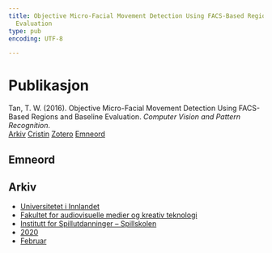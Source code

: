 ```yaml
---
title: Objective Micro-Facial Movement Detection Using FACS-Based Regions and Baseline
  Evaluation
type: pub
encoding: UTF-8

---
```

<h1>Publikasjon</h1>
<article id="csl-bib-container-BIRTA7E4" class="csl-bib-container">
  <div class="csl-bib-body"> <div class="csl-entry">Tan, T. W. (2016). Objective Micro-Facial Movement Detection Using FACS-Based Regions and Baseline Evaluation. <i>Computer Vision and Pattern Recognition</i>.</div> </div>
  <div class="csl-bib-buttons">
    <a href="#taxonomy-article-BIRTA7E4" alt="archive" class="csl-bib-button">Arkiv</a>
    <a href="https://app.cristin.no/results/show.jsf?id=1795551" alt="Cristin" class="csl-bib-button">Cristin</a>
    <a href="http://zotero.org/groups/5881554/items/BIRTA7E4" alt="Zotero" class="csl-bib-button">Zotero</a>
    <a href="#keywords-article-BIRTA7E4" alt="keywords" class="csl-bib-button">Emneord</a>
  </div>
  <div id="csl-bib-meta-container-BIRTA7E4"></div>
</article>
<div id="csl-bib-meta-BIRTA7E4" class="csl-bib-meta">
  <article id="keywords-article-BIRTA7E4" class="keywords-article">
    <h1>Emneord</h1>
    
  </article>
  <article id="taxonomy-article-BIRTA7E4" class="taxonomy-article">
    <h1>Arkiv</h1>
    <ul>
      <li>
        <a href="/nn/archive/?key=3DCRN523">Universitetet i Innlandet</a>
      </li>
      <li>
        <a href="/nn/archive/?key=8XUDF4FD">Fakultet for audiovisuelle medier og kreativ teknologi</a>
      </li>
      <li>
        <a href="/nn/archive/?key=BG42VG37">Institutt for Spillutdanninger – Spillskolen</a>
      </li>
      <li>
        <a href="/nn/archive/?key=K4VCKW5G">2020</a>
      </li>
      <li>
        <a href="/nn/archive/?key=M7283UYK">Februar</a>
      </li>
    </ul>
  </article>
</div>
